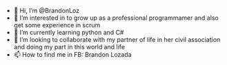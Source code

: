 - 👋 Hi, I’m @BrandonLoz
- 👀 I’m interested in to grow up as a professional programmamer and also get some experience in scrum
- 🌱 I’m currently learning python and C#
- 💞️ I’m looking to collaborate with my partner of life in her civil association and doing my part in this world and life
- 📫 How to find me in FB: Brandon Lozada

<!---
BrandonLoz/BrandonLoz is a ✨ special ✨ repository because its `README.md` (this file) appears on your GitHub profile.
You can click the Preview link to take a look at your changes.
--->


